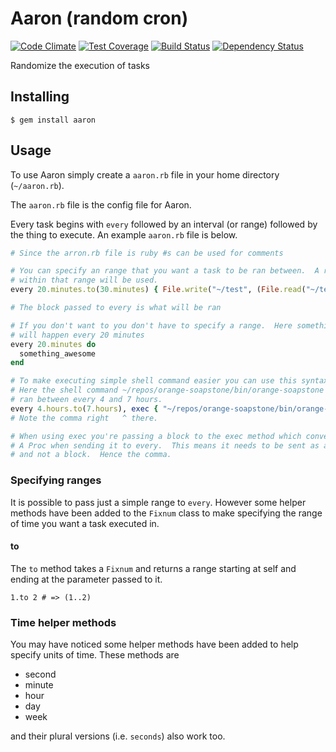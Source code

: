 # Aaron (random cron)

[![Code Climate](https://codeclimate.com/github/legion-of-bots/aaron/badges/gpa.svg)](https://codeclimate.com/github/legion-of-bots/aaron) [![Test Coverage](https://codeclimate.com/github/legion-of-bots/aaron/badges/coverage.svg)](https://codeclimate.com/github/legion-of-bots/aaron) [![Build Status](https://travis-ci.org/legion-of-bots/aaron.svg?branch=master)](https://travis-ci.org/legion-of-bots/aaron) [![Dependency Status](https://gemnasium.com/legion-of-bots/aaron.svg)](https://gemnasium.com/legion-of-bots/aaron)

Randomize the execution of tasks

## Installing

    $ gem install aaron

## Usage

To use Aaron simply create a `aaron.rb` file in your home directory (`~/aaron.rb`).

The `aaron.rb` file is the config file for Aaron.

Every task begins with `every` followed by an interval (or range) followed by
the thing to execute. An example `aaron.rb` file is below.

```ruby
# Since the arron.rb file is ruby #s can be used for comments

# You can specify an range that you want a task to be ran between.  A random time
# within that range will be used.
every 20.minutes.to(30.minutes) { File.write("~/test", (File.read("~/test").to_i || 1) + 1) }

# The block passed to every is what will be ran

# If you don't want to you don't have to specify a range.  Here something_awesome
# will happen every 20 minutes
every 20.minutes do
  something_awesome
end

# To make executing simple shell command easier you can use this syntax below.
# Here the shell command ~/repos/orange-soapstone/bin/orange-soapstone will be
# ran between every 4 and 7 hours.
every 4.hours.to(7.hours), exec { "~/repos/orange-soapstone/bin/orange-soapstone" }
# Note the comma right   ^ there.

# When using exec you're passing a block to the exec method which converts it to
# A Proc when sending it to every.  This means it needs to be sent as an argument
# and not a block.  Hence the comma.
```

### Specifying ranges

It is possible to pass just a simple range to `every`.  However some helper
methods have been added to the `Fixnum` class to make specifying the range of
time you want a task executed in.

#### to

The `to` method takes a `Fixnum` and returns a range starting at self and ending
at the parameter passed to it.

    1.to 2 # => (1..2)

### Time helper methods

You may have noticed some helper methods have been added to help specify units
of time.  These methods are

- second
- minute
- hour
- day
- week

and their plural versions (i.e. `seconds`) also work too.
